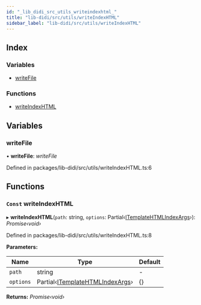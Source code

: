 ```yaml
---
id: "_lib_didi_src_utils_writeindexhtml_"
title: "lib-didi/src/utils/writeIndexHTML"
sidebar_label: "lib-didi/src/utils/writeIndexHTML"
---
```


## Index

### Variables

* [writeFile](_lib_didi_src_utils_writeindexhtml_.md#writefile)

### Functions

* [writeIndexHTML](_lib_didi_src_utils_writeindexhtml_.md#const-writeindexhtml)

## Variables

### <a id="writefile" name="writefile"></a>  writeFile

• **writeFile**: *writeFile*

Defined in packages/lib-didi/src/utils/writeIndexHTML.ts:6

## Functions

### <a id="const-writeindexhtml" name="const-writeindexhtml"></a> `Const` writeIndexHTML

▸ **writeIndexHTML**(`path`: string, `options`: Partial‹[ITemplateHTMLIndexArgs](../interfaces/_lib_didi_src_types_types_.itemplatehtmlindexargs.md)›): *Promise‹void›*

Defined in packages/lib-didi/src/utils/writeIndexHTML.ts:8

**Parameters:**

Name | Type | Default |
------ | ------ | ------ |
`path` | string | - |
`options` | Partial‹[ITemplateHTMLIndexArgs](../interfaces/_lib_didi_src_types_types_.itemplatehtmlindexargs.md)› | {} |

**Returns:** *Promise‹void›*
